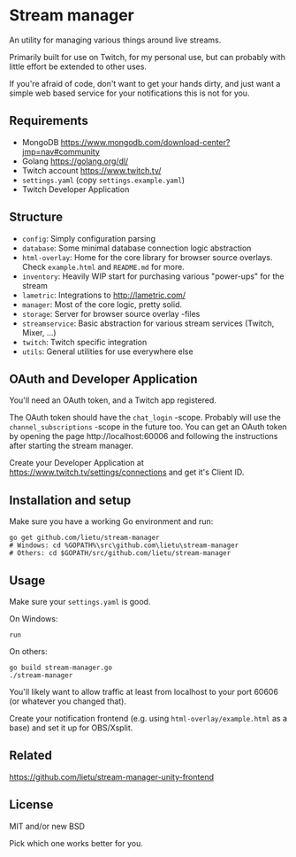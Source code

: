 # Stream manager

An utility for managing various things around live streams.

Primarily built for use on Twitch, for my personal use, but can probably with little effort be extended to other uses.

If you're afraid of code, don't want to get your hands dirty, and just want a simple web based service for your
notifications this is not for you.


## Requirements

 - MongoDB https://www.mongodb.com/download-center?jmp=nav#community
 - Golang https://golang.org/dl/
 - Twitch account https://www.twitch.tv/
 - `settings.yaml` (copy `settings.example.yaml`)
 - Twitch Developer Application


## Structure

 - `config`: Simply configuration parsing
 - `database`: Some minimal database connection logic abstraction
 - `html-overlay`: Home for the core library for browser source overlays. Check `example.html` and `README.md` for more.
 - `inventory`: Heavily WIP start for purchasing various "power-ups" for the stream
 - `lametric`: Integrations to http://lametric.com/
 - `manager`: Most of the core logic, pretty solid.
 - `storage`: Server for browser source overlay -files
 - `streamservice`: Basic abstraction for various stream services (Twitch, Mixer, ...)
 - `twitch`: Twitch specific integration
 - `utils`: General utilities for use everywhere else


## OAuth and Developer Application

You'll need an OAuth token, and a Twitch app registered.

The OAuth token should have the `chat_login` -scope. Probably will use the `channel_subscriptions` -scope in the future
too. You can get an OAuth token by opening the page http://localhost:60006 and following the instructions after starting
the stream manager.

Create your Developer Application at https://www.twitch.tv/settings/connections and get it's Client ID.


## Installation and setup

Make sure you have a working Go environment and run:

```
go get github.com/lietu/stream-manager
# Windows: cd %GOPATH%\src\github.com\lietu\stream-manager
# Others: cd $GOPATH/src/github.com/lietu/stream-manager
```


## Usage

Make sure your `settings.yaml` is good.

On Windows:

```
run
```

On others:

```
go build stream-manager.go
./stream-manager
```

You'll likely want to allow traffic at least from localhost to your port 60606 (or whatever you changed that).

Create your notification frontend (e.g. using `html-overlay/example.html` as a base) and set it up for OBS/Xsplit.


## Related

https://github.com/lietu/stream-manager-unity-frontend


## License

MIT and/or new BSD

Pick which one works better for you.
